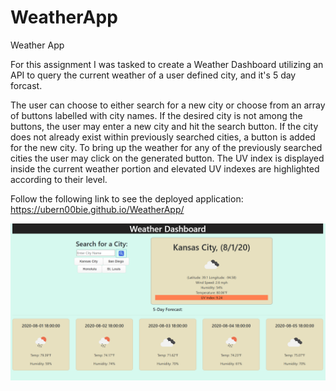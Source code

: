 # WeatherApp
Weather App

For this assignment I was tasked to create a Weather Dashboard utilizing an API to query the current weather of a user defined city, and it's 5 day forcast.

The user can choose to either search for a new city or choose from an array of buttons labelled with city names.
If the desired city is not among the buttons, the user may enter a new city and hit the search button. 
If the city does not already exist within previously searched cities, a button is added for the new city.
To bring up the weather for any of the previously searched cities the user may click on the generated button. 
The UV index is displayed inside the current weather portion and elevated UV indexes are highlighted according to their level.

Follow the following link to see the deployed application: https://ubern00bie.github.io/WeatherApp/

![Day Planner Demo](./images/Screenshot.PNG)


